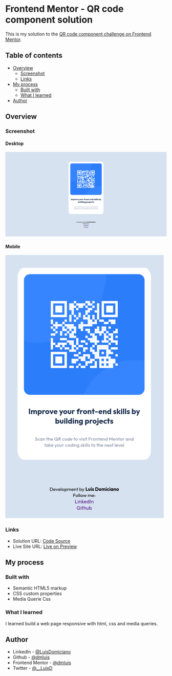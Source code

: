 # Frontend Mentor - QR code component solution

This is my solution to the [QR code component challenge on Frontend Mentor](https://www.frontendmentor.io/challenges/qr-code-component-iux_sIO_H).  

## Table of contents

- [Overview](#overview)
  - [Screenshot](#screenshot)
  - [Links](#links)
- [My process](#my-process)
  - [Built with](#built-with)
  - [What I learned](#what-i-learned)
- [Author](#author)


## Overview

### Screenshot
#### Desktop
![](./assets/desktop.png)

#### Mobile
![](./assets/mobile.png)

### Links

- Solution URL: [Code Source](https://github.com/dmluis/qr-code-component-main)
- Live Site URL: [Live on Preview](https://dmluis.github.io/qr-code-component-main/)

## My process

### Built with

- Semantic HTML5 markup
- CSS custom properties
- Media Querie Css

### What I learned

I learned build a web page responsive with html, css and media queries.

## Author
- LinkedIn - [@LuisDomiciano](https://www.linkedin.com/in/luisdomiciano)
- Github - [@dmluis](https://github.com/dmluis)
- Frontend Mentor - [@dmluis](https://www.frontendmentor.io/profile/dmluis)
- Twitter - [@__LuisD](https://www.twitter.com/__LuisD)

